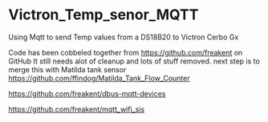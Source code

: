 # Victron_Temp_senor_MQTT
Using Mqtt to send Temp values from a DS18B20 to Victron Cerbo Gx

Code has been cobbeled together from https://github.com/freakent on GitHub
It still needs alot of cleanup and lots of stuff removed. next step is to merge this with Matilda tank sensor
https://github.com/ffindog/Matilda_Tank_Flow_Counter

https://github.com/freakent/dbus-mqtt-devices

https://github.com/freakent/mqtt_wifi_sis  

